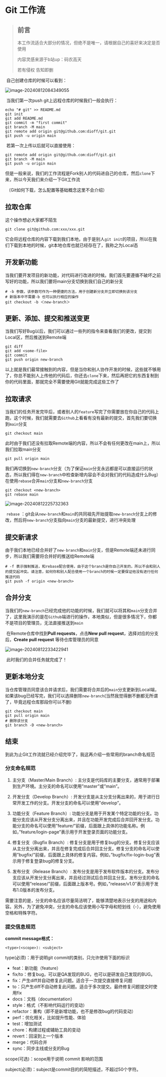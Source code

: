 # 				**Git 工作流**

> ## 前言
>
> 本工作流适合大部分的情况，但绝不是唯一，请根据自己的喜好来决定是否使用
>
> 内容灵感来源于b站up：码农高天
>
> 若有侵权 告知即删

​	自己创建仓库的时候可以看到：

![image-20240812084349055](image/image-20240812084349055.png)

​	当我们第一次push git上远程仓库的时候我们一般会执行：

```shell
echo "# git" >> README.md
git init
git add README.md
git commit -m "first commit"
git branch -M main
git remote add origin git@github.com:dioff/git.git
git push -u origin main
```

​	若第一次上传以后就可以直接使用：

```shell
git remote add origin git@github.com:dioff/git.git
git branch -M main
git push -u origin main
```



​	但是一般来说，我们的工作流程是Fork别人的代码进自己的仓库，然后`clone`下来，所以今天我们来介绍一下Git工作流

​	（Git如何下载，怎么配置等基础概念这里不会介绍）

## 拉取仓库

这个操作想必大家都不陌生 

```shell
git clone git@github.com:xxx/xxx.git
```

​	它会将远程仓库的内容下载到我们本地，由于是别人`git init`的项目，所以在我们下载到本地的时候，git本地仓库也就已经存在了，我称之为Local态

## 开发新功能

​	当我们要开发项目的新功能，对代码进行改进的时候。我们首先要遵循不破坏之前写好的功能，所以我们要将main分支切换到我们自己的新分支

```shell
# -b 参数，该参数可作为一种便捷的方法，用于创建新分支并立即切换到该分支
# 新版本中不需要-b 也可以执行相应的操作
git checkout -b ＜new-branch＞
```

## 更新、添加、提交和推送变更

​	当我们写好Bug以后，我们可以通过一些列的指令来查看我们的更改，提交到Local区，然后推送到Remote端

```shell
git diff
git add <some-file>
git commit
git push origin new-branch
```



​	以上就是我们最常接触到的内容，但是当你和别人协作开发的时候，这些就不够用了，你总不能别人上传他的代码后，你还去`clone`下来，然后再把它的东西复制到你的代码里面，那就完全不需要使用Git就能完成这些工作了

## 拉取请求

​	当我们的任务开发完毕后，或者别人的`feature`写完了你需要放在你自己的代码上跑，这个时候，我们就需要去`Github`上看看有没有最新的提交，首先我们要切换到`main`分支

```shell
git checkout main
```

​	此时由于我们还没有拉取Remote端的内容，所以不会有任何更改在main上，所以我们拉取main分支

```shell
git pull origin main
```

​	我们再切换到`new-branch`分支（为了保证`main`分支永远都是可以直接运行的状态，所以我们得在`new-branch`中检查新增内容会不会对我们的代码造成什么Bug）在使用`rebase`合并`main`分支和`new-branch`分支

```shell
git checkout <new-branch>
git rebase main
```

![image-20240812225732363](image/image-20240812225732363.png)

​	`rebase` ：git会从`new-branch`和`main`的共同祖先开始提取`new-branch`分支上的修改，然后将`new-branch`分支指向`main`分支的最新提交，进行冲突处理

## 提交新请求

​	由于我们本地已经合并好了`new-branch`和`main`分支，但是Remote端还未进行同步，所以我们需要将合并好的推送给Remote端

```shell
# -f 表示强制推送，和rebase配合使用，由于这个branch是你自己开发的，所以不会和别人的提交起冲突。请注意，如何你和别人配合使用一个branch的时候一定要保证他没有进行任何推送代码
git push -f origin <new-branch>
```

## 合并分支

​	当我们的`new-branch`已经完成他的功能的时候，我们就可以将其和`main`分支合并了，这里我演示的是在`Github`端进行的操作，本地类似，但是很多情况下，你都不是项目的管理员，无法直接推送到`main`

​	在Remote仓库中找到**Pull requests**，点击**New pull request**，选择对应的分支后，**Create pull request** 等待仓库管理员的同意

![image-20240812233422941](image/image-20240812233422941.png)

​	此时我们的合并任务就完成了！

## 更新本地分支

​	当仓库管理员同意该合并请求后，我们需要将合并后的`main`分支更新到Local端，如果该bug已经写完，我们可以选择删除`new-branch`(当然我觉得删不删都无所谓了，毕竟远程仓库那段你可以不删)

```shell
git checkout main
git pull origin main
# 删除该分支
git branch -D <new-branch>
```

## 结束

到此为止Git工作流就已经介绍完毕了，我这再介绍一些常用的branch命名规范

### 分支命名规范

1. 主分支（Master/Main Branch）: 主分支是代码库的主要分支，通常用于部署到生产环境。主分支的命名可以使用”master”或”main”。

2. 开发分支（Develop Branch）: 开发分支是从主分支分离出来的，用于进行日常开发工作的分支。开发分支的命名可以使用”develop”。

3. 功能分支（Feature Branch）: 功能分支是用于开发某个特定功能的分支。功能分支应该从开发分支分离出来，并且在功能开发完成后合并回开发分支。功能分支的命名可以使用”feature/”前缀，后面跟上具体的功能名称。例如，”feature/login-page”表示用于开发登录页面的功能分支。

4. 修复分支（Bugfix Branch）: 修复分支是用于修复bug的分支。修复分支应该从主分支分离出来，并且在修复完成后合并回主分支。修复分支的命名可以使用”bugfix/”前缀，后面跟上具体的修复内容。例如，”bugfix/fix-login-bug”表示用于修复登录bug的修复分支。

5. 发布分支（Release Branch）: 发布分支是用于发布软件版本的分支。发布分支应该从开发分支分离出来，并且经过测试后合并回主分支。发布分支的命名可以使用”release/”前缀，后面跟上版本号。例如，”release/v1.0″表示用于发布1.0版本的发布分支。

需要注意的是，分支的命名应该尽量简洁明了，能够清楚地表示分支的用途和内容。另外，为了避免冲突，分支的命名应该使用小写字母和短划线（-），避免使用空格和特殊字符。

### 提交信息规范

**commit message格式：**

```shell
<type>(<scope>): <subject>
```

type(必须)：用于说明git commit的类别，只允许使用下面的标识

- feat：新功能（feature）
- fix/to：修复bug，可以是QA发现的BUG，也可以是研发自己发现的BUG。
- fix：产生diff并自动修复此问题。适合于一次提交直接修复问题
- to：只产生diff不自动修复此问题。适合于多次提交。最终修复问题提交时使用fix
- docs：文档（documentation）
- style：格式（不影响代码运行的变动）
- refactor：重构（即不是新增功能，也不是修改bug的代码变动）
- perf：优化相关，比如提升性能、体验
- test：增加测试
- chore：构建过程或辅助工具的变动
- revert：回滚到上一个版本
- merge：代码合并
- sync：同步主线或分支的Bug

scope(可选)：scope用于说明 commit 影响的范围

subject(必须)：subject是commit目的的简短描述，不超过50个字符。

